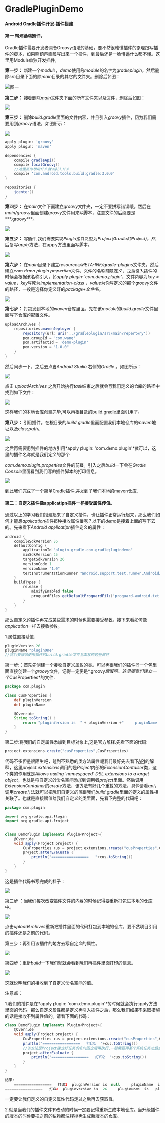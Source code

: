 # GradlePluginDemo

####  Android Gradle插件开发-插件搭建

#### 第一 构建基础插件。

Gradle插件需要开发者具备Groovy语法的基础，要不然很难懂插件的原理跟写插件的脚本，如果照葫芦画瓢写出来一个插件，到最后还是一脸懵逼什么都不懂。这里用Module单独开发插件。

**第一步：** 新建一个*module*，*demo*使用的*module*的名字为*gradleplugin*，然后删除*src*目录下面的除*main*目录的其它的文件夹。删除后如图：

![图一](https://raw.githubusercontent.com/WangcWj/image-folder/master/plugin-one.png)

**第二步：** 接着删除*main*文件夹下面的所有文件夹以及文件，删除后如图：

![](https://raw.githubusercontent.com/WangcWj/image-folder/master/plugin-two.png)

**第三步：** 删除*build.gradle*里面的文件内容，并且引入*groovy*插件，因为我们需要用到*groovy*语法，如图所示：

![](https://raw.githubusercontent.com/WangcWj/image-folder/master/groovy-three.png)

```groovy
apply plugin: 'groovy'
apply plugin: 'maven'

dependencies {
    compile gradleApi()
    compile localGroovy()
    //这里面你想用什么就去引入什么
    compile 'com.android.tools.build:gradle:3.0.0'
}

repositories {
    jcenter()
}

```

**第四步：** 在*main*文件下面建立*groovy*文件夹，一定不要拼写错误哦。然后在*main/groovy*里面创建*groovy*文件用来写脚本，注意文件的后缀要是***.groovy***。

![](https://raw.githubusercontent.com/WangcWj/image-folder/master/plugin-four.png)



**第五步：** 写插件,我们需要实现*Plugin*接口泛型为*Project(Gradle的Project)*，然后复写*apply*方法，在apply方法里面写脚本。

![](https://raw.githubusercontent.com/WangcWj/image-folder/master/plugin-five.png)



**第六步：** 在*main*目录下建立*resources/META-INF/gradle-plugins*文件夹，然后建立*com.demo.plugin.properties*文件，文件的名称随意定义，之后引入插件的时候会根据该名称引入，如*apply plugin: 'com.demo.plugin'*，文件内容为*key = value*，*key*写死为*implementation-class* ，*value*为你写定义的那个*groovy*文件的路径，一般是选择你定义好的*package+文件名*。

![](https://raw.githubusercontent.com/WangcWj/image-folder/master/plugin-six.png)

**第七步：** 打包发到本地的*maven*仓库里面。先在该*module*的*build.gradle*文件里面写下仓库的配置文件。

```groovy
uploadArchives {
    repositories.mavenDeployer {
        repository(url: uri('../gradleplugin/src/main/repertory'))
        pom.groupId = 'com.wang'
        pom.artifactId = 'demo-plugin'
        pom.version = "1.0.0"
    }
}
```

然后同步一下，之后去点击*Android  Studio* 右侧的*Gradle* 。如图所示：

![](https://raw.githubusercontent.com/WangcWj/image-folder/master/plugin-eight.png)

点击 *uploadArchives*  之后开始执行*task*结束之后就会再我们定义的仓库的路径中找到如下文件：

![](https://raw.githubusercontent.com/WangcWj/image-folder/master/plugin-seven.png)

这样我们的本地仓库创建完毕,可以再根目录的build.gradle里面引用了。

**第八步：** 引用插件。在根目录的*build.gradle*里面配置我们本地仓库的*maven*地址以及*classpath*。

![](https://raw.githubusercontent.com/WangcWj/image-folder/master/plugin-ten.png)

之后再需要用到插件的地方引用*apply plugin: 'com.demo.plugin'*就可以，这里的插件名称就是我们定义的那个

*com.demo.plugin.properties*文件的前缀。引入之后*build*一下会在*Gradle Console*里面看到我们写的插件脚本的打印信息。

![](https://raw.githubusercontent.com/WangcWj/image-folder/master/plugin-nine.png)

到此我们完成了一个简单Gradle插件,并发到了我们本地的maven仓库.

#### 第二：自定义插件像applicatipn插件一样接受属性传值。

通过以上的学习我们搭建起来了自定义插件，也让插件正常运行起来，那么我们如何才能想*application*插件那种接收属性值呢？以下的*demo*是接着上面的写下去的。先来看下*Android  applicatipn*插件定义的属性：

```groovy
android {
    compileSdkVersion 26
    defaultConfig {
        applicationId "plugin.gradle.com.gradleplugindemo"
        minSdkVersion 15
        targetSdkVersion 26
        versionCode 1
        versionName "1.0"
        testInstrumentationRunner "android.support.test.runner.AndroidJUnitRunner"
    }
    buildTypes {
        release {
            minifyEnabled false
            proguardFiles getDefaultProguardFile('proguard-android.txt'), 'proguard-rules.pro'
        }
    }
}
```

那么自定义的插件再完成某些需求的时候也需要接受参数。接下来看如何像*application*一样去接收参数。

1.属性直接赋值.

```groovy
pluginVersion 26
pluginName "pluginOne"
//我们要接收使用插件的build.gradle文件里面写的这些属性
```

第一步:：首先先创建一个接收自定义属性的类。可以再跟我们的插件同一个包里面直接创建一个*groovy*文件，记得一定要是*.groovy*后缀啊。这里呢我们建立一个*CusProperties*的文件.

```groovy
package com.plugin

class CusProperties {
    def pluginVersion
    def pluginName

    @Override
    String toString() {
        return "pluginVersion is  " + pluginVersion +"     pluginName  is   " +pluginName
    }
}
```

第二步:将我们的自定属性添加到目标对象上,这是官方解释.先看下面的代码:

```groovy
project.extensions.create("cusProperties",CusProperties)
```

代码不多但是很陌生吧，碰到不熟悉的类方法属性呢我们最好先去看下[API](https://docs.gradle.org/current/javadoc/org/gradle/api/plugins/ExtensionContainer.html#findByName-java.lang.String-)的解释，这里*project.extensions*调用的是*Project*内部的*ExtensionContainer*类，这个类的作用就是*Allows adding 'namespaced' DSL extensions to a target object*，也就是将自定义的命名空间添加到调用者*project*里面。然后调用*ExtensionContainer*的*create*方法，该方法有好几个重载的方法，具体请看*api*，调用*create*方法就可以把我们自定义的类跟我们*build.gradle*里面的定义的属性相关联了。也就是直接赋值给我们自定义的类里面，先看下完整的代码吧：

```groovy
package com.plugin

import org.gradle.api.Plugin
import org.gradle.api.Project


class DemoPlugin implements Plugin<Project>{
    @Override
    void apply(Project project) {
        CusProperties cus = project.extensions.create("cusProperties",CusProperties)
        project.afterEvaluate {
            println("=================   "+cus.toString())
        }
    }
}
```

这是插件代码书写完成的样子：

![](https://raw.githubusercontent.com/WangcWj/image-folder/master/plugin_pro1.png)

第三步 ：当我们每次改变插件文件的内容的时候记得要重新打包进本地的仓库中。

![](https://raw.githubusercontent.com/WangcWj/image-folder/master/plugin-eight.png)

点击*uploadArchives*重新把插件里面的代码打包到本地的仓库，要不然项目引用的插件还是之前的代码。

第三步：再引用该插件的地方去写自定义的属性。

![](https://raw.githubusercontent.com/WangcWj/image-folder/master/plugin_pro2.png)



第四步：重新*build*一下我们就就会看到我们再插件里面打印的信息。

![](https://raw.githubusercontent.com/WangcWj/image-folder/master/plugin_pro3.png)

这就说明我们的接收到了自定义命名空间的值。

注意点：

1.我们的插件是在*apply plugin: 'com.demo.plugin'*的时候就会执行apply方法里面的代码，那么自定义属性都是定义再引入插件之后，那么我们如果不采取措施的话是接收不到属性值的。请看下面的代码：

```groovy
class DemoPlugin implements Plugin<Project>{
    @Override
    void apply(Project project) {
        CusProperties cus = project.extensions.create("cusProperties",CusProperties)
        println("=================   打印1  "+cus.toString())
        //该方法是Project建立好任务的有向图之后再执行,一般需要再某个系统任务之后或者之前做一些事情的时候一定要在这个方法里面去写
        project.afterEvaluate {
            println("=================   打印2  "+cus.toString())
        }
    }
}

结果:
    =================   打印1  pluginVersion is  null     pluginName  is   null
=================   打印2  pluginVersion is  26     pluginName  is   pluginOne
```

一定要让我们定义的自定义属性代码走过之后再去获取值。

2.就是当我们的插件文件有改动的时候一定要记得重新生成本地仓库。当升级插件的版本的时候要把之前的依赖都注释掉再生成新版本的仓库。

